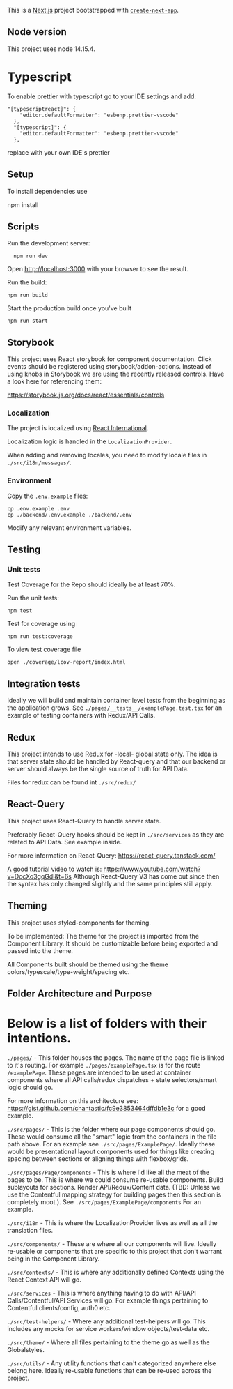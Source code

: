 This is a [Next.js](https://nextjs.org/) project bootstrapped with [`create-next-app`](https://github.com/vercel/next.js/tree/canary/packages/create-next-app).

## Node version

This project uses node 14.15.4.

# Typescript

To enable prettier with typescript go to your IDE settings and add:

```
"[typescriptreact]": {
    "editor.defaultFormatter": "esbenp.prettier-vscode"
  },
  "[typescript]": {
    "editor.defaultFormatter": "esbenp.prettier-vscode"
  },
```

replace with your own IDE's prettier

## Setup

To install dependencies use

npm install

## Scripts

Run the development server:

```
  npm run dev
```

Open [http://localhost:3000](http://localhost:3000) with your browser to see the result.

Run the build:

```
npm run build
```

Start the production build once you've built

```
npm run start
```

## Storybook

This project uses React storybook for component documentation.
Click events should be registered using storybook/addon-actions.
Instead of using knobs in Storybook we are using the recently released controls.
Have a look here for referencing them:

https://storybook.js.org/docs/react/essentials/controls

### Localization

The project is localized using [React International](https://formatjs.io/docs/getting-started/installation/).

Localization logic is handled in the `LocalizationProvider`.

When adding and removing locales, you need to modify locale files in `./src/i18n/messages/`.

### Environment

Copy the `.env.example` files:

    cp .env.example .env
    cp ./backend/.env.example ./backend/.env

Modify any relevant environment variables.

## Testing

### Unit tests

Test Coverage for the Repo should ideally be at least 70%.

Run the unit tests:

    npm test

Test for coverage using

    npm run test:coverage

To view test coverage file

    open ./coverage/lcov-report/index.html

## Integration tests

Ideally we will build and maintain container level tests from the beginning as the application grows. See `./pages/__tests__/examplePage.test.tsx` for an example of testing containers with Redux/API Calls.

## Redux

This project intends to use Redux for -local- global state only. The idea is that server state should be handled by React-query and that our backend or server should always be the single source of truth for API Data.

Files for redux can be found int `./src/redux/`

## React-Query

This project uses React-Query to handle server state.

Preferably React-Query hooks should be kept in `./src/services` as they are related to API Data. See example inside.

For more information on React-Query: https://react-query.tanstack.com/

A good tutorial video to watch is: https://www.youtube.com/watch?v=DocXo3gqGdI&t=6s Although React-Query V3 has come out since then the syntax has only changed slightly and the same principles still apply.

## Theming

This project uses styled-components for theming.

To be implemented: The theme for the project is imported from the Component Library. It should be customizable before being exported and passed into the theme.

All Components built should be themed using the theme colors/typescale/type-weight/spacing etc.

## Folder Architecture and Purpose

# Below is a list of folders with their intentions.

`./pages/` - This folder houses the pages. The name of the page file is linked to it's routing. For example `./pages/examplePage.tsx` is for the route `/examplePage`. These pages are intended to be used at container components where all API calls/redux dispatches + state selectors/smart logic should go.

For more information on this architecture see: https://gist.github.com/chantastic/fc9e3853464dffdb1e3c for a good example.

`./src/pages/` - This is the folder where our page components should go. These would consume all the "smart" logic from the containers in the file path above. For an example see `./src/pages/ExamplePage/`. Ideally these would be presentational layout components used for things like creating spacing between sections or aligning things with flexbox/grids.

`./src/pages/Page/components` - This is where I'd like all the meat of the pages to be. This is where we could consume re-usable components. Build sublayouts for sections. Render API/Redux/Content data. (TBD: Unless we use the Contentful mapping strategy for building pages then this section is completely moot.). See `./src/pages/ExamplePage/components` For an example.

`./src/i18n` - This is where the LocalizationProvider lives as well as all the translation files.

`./src/components/` - These are where all our components will live. Ideally re-usable or components that are specific to this project that don't warrant being in the Component Library.

`./src/contexts/` - This is where any additionally defined Contexts using the React Context API will go.

`./src/services` - This is where anything having to do with API/API Calls/Contentful/API Services will go. For example things pertaining to Contentful clients/config, auth0 etc.

`./src/test-helpers/` - Where any additional test-helpers will go. This includes any mocks for service workers/window objects/test-data etc.

`./src/theme/` - Where all files pertaining to the theme go as well as the Globalstyles.

`./src/utils/` - Any utility functions that can't categorized anywhere else belong here. Ideally re-usable functions that can be re-used across the project.
